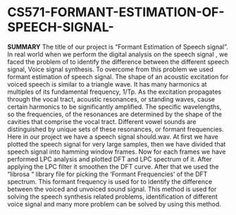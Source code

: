 # CS571-FORMANT-ESTIMATION-OF-SPEECH-SIGNAL-
**SUMMARY**
The title of our project is “Formant Estimation of Speech signal”.
In real world when we perform the digital analysis on the speech signal , we faced the problem of to identify the difference between the different speech signal, Voice signal synthesis.  To overcome from this problem we used formant estimation of speech signal.
The shape of an acoustic excitation for voiced speech is similar   to a triangle wave. It has many harmonics at multiples of its fundamental frequency, 1/Tp. As the excitation propagates through the vocal tract, acoustic resonances, or standing waves, cause certain harmonics to be significantly amplified. The specific wavelengths, so the frequencies, of the resonances are determined by the shape of the cavities that comprise the vocal tract. Different vowel sounds are distinguished by unique sets of these resonances, or formant frequencies.
Here in our project we have a speech signal should.wav. At first we have plotted the speech signal for very large samples, then we have divided that speech signal into hamming window frames. Now for each frames we have performed LPC analysis and plotted DFT and LPC spectrum of it. After applying the LPC filter it smoothen the DFT curve. After that we used the “librosa “ library file for picking the ‘Formant Frequencies’ of the DFT spectrum. This formant frequency is used for to identify the difference between the voiced and unvoiced sound signal. 
This method is used for solving the speech synthesis related problems, identification of different voice signal and many more problem can be solved by using this method.  

